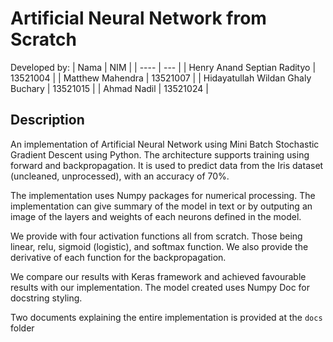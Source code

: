 # Artificial Neural Network from Scratch
Developed by:
| Nama | NIM |
| ---- | --- |
| Henry Anand Septian Radityo | 13521004 |
| Matthew Mahendra | 13521007 |
| Hidayatullah Wildan Ghaly Buchary | 13521015 |
| Ahmad Nadil | 13521024 |

## Description
An implementation of Artificial Neural Network using Mini Batch Stochastic Gradient Descent using Python. The architecture supports training using forward and backpropagation. It is used to predict data from the Iris dataset (uncleaned, unprocessed), with an accuracy of 70%.

The implementation uses Numpy packages for numerical processing. The implementation can give summary of the model in text or by outputing an image of the layers and weights of each neurons defined in the model.

We provide with four activation functions all from scratch. Those being linear, relu, sigmoid (logistic), and softmax function. We also provide the derivative of each function for the backpropagation.

We compare our results with Keras framework and achieved favourable results with our implementation. The model created uses Numpy Doc for docstring styling.

Two documents explaining the entire implementation is provided at the `docs` folder